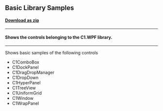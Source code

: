 ## Basic Library Samples
#### [Download as zip](https://downgit.github.io/#/home?url=https://github.com/GrapeCity/ComponentOne-WPF-Samples/tree/master/\NET_4.5.2\C1.WPF\CS\BasicControls)
____
#### Shows the controls belonging to the C1.WPF library.
____
Shows basic samples of the following controls

* C1ComboBox
* C1DockPanel
* C1DragDropManager
* C1DropDown
* C1HyperPanel
* C1TreeView
* C1UniformGrid
* C1Window
* C1WrapPanel
